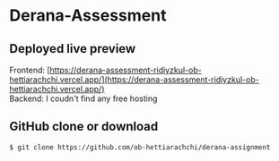 # Derana-Assessment

## Deployed live preview

Frontend: [https://derana-assessment-ridiyzkul-ob-hettiarachchi.vercel.app/](https://derana-assessment-ridiyzkul-ob-hettiarachchi.vercel.app/)
\
Backend: I coudn't find any free hosting

## GitHub clone or download
```terminal
$ git clone https://github.com/ob-hettiarachchi/derana-assignment
```
